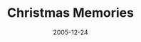 ---
layout: episode
date: 2005-12-24
length: 696
title: Christmas Memories
description: >
  In this episode recorded on Christmas Eve, Joybubbles first reminisces
  on the Christmas Day 11 years earlier on which he first came up with
  the idea, and name, of Stories and Stuff.
  <br/>
  <br/>
  Joybubbles then tells a very recent story, in which he forgot his cane
  at a grocery store. He called the store, and a friendly manager offered
  to drive it to his house for free, which is more evidence that "good
  things happen around Christmas."
  <br/>
  <br/>
  Then Joybubbles tells a Christmas story from circa 1957. One Christmas,
  his Christmas present, a Braille book, came in the mail. Without opening it,
  Joybubbles read the title of the book right through the wrapping, and his
  mother chided him for ruining the surprise. The next year, his Christmas
  present was wrapped in an enormous box. The box had a box in it, and so on,
  until when he opened the final box, Joybubbles found a book. He couldn't read
  that one through the wrapping! He and his sister also played with the boxes;
  the biggest one was big enough for five children.
  <br/>
  <br/>
  Joybubbles' next story is about a "silent conversation" he had with his friend
  Dawn. Worn down from her trip to Japan, she called him and they stayed on the
  line with each other without speaking.
  <br/>
  <br/>
  Joybubbles next tells a few stories from his imaginary friend "Emily-friend,"
  who always visits him on Christmas, one about a circus and another about a
  lonely pinwheel. He looks forward to a fun Christmas, and encourages everyone
  to ask for an imaginary friend.
tags:
  - full
  - has description
  - childhood
  - imaginary friends
---